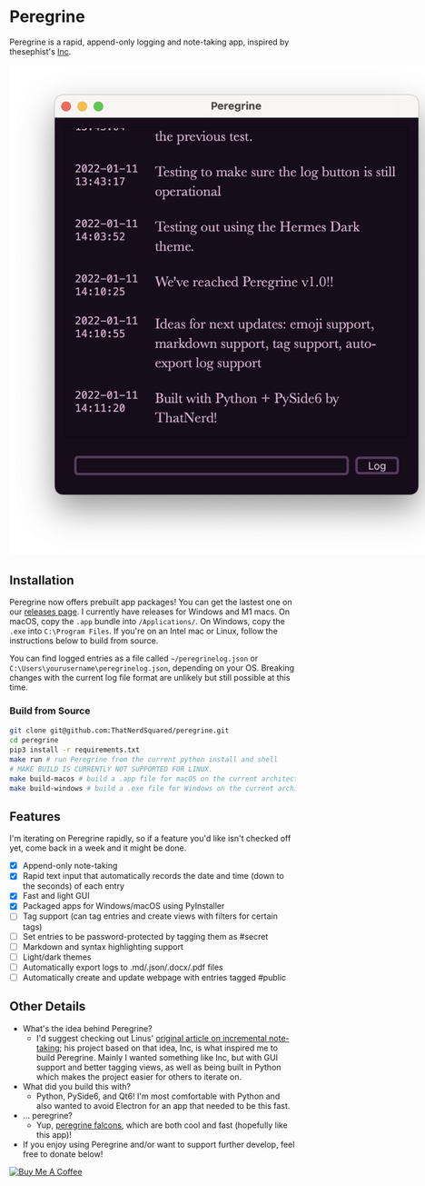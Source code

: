 # Peregrine

Peregrine is a rapid, append-only logging and note-taking app, inspired by thesephist's [Inc](https://github.com/thesephist/inc). 

<img src="assets/readme-image.png" style="max-width:800px">

## Installation
Peregrine now offers prebuilt app packages! You can get the lastest one on our [releases page](). I currently have releases for Windows and M1 macs. On macOS, copy the `.app` bundle into `/Applications/`. On Windows, copy the `.exe` into `C:\Program Files`. If you're on an Intel mac or Linux, follow the instructions below to build from source. 

You can find logged entries as a file called `~/peregrinelog.json` or `C:\Users\yourusername\peregrinelog.json`, depending on your OS. Breaking changes with the current log file format are unlikely but still possible at this time.

### Build from Source
```bash
git clone git@github.com:ThatNerdSquared/peregrine.git
cd peregrine
pip3 install -r requirements.txt
make run # run Peregrine from the current python install and shell
# MAKE BUILD IS CURRENTLY NOT SUPPORTED FOR LINUX.
make build-macos # build a .app file for macOS on the current architecture.
make build-windows # build a .exe file for Windows on the current architecture.
```

## Features
I'm iterating on Peregrine rapidly, so if a feature you'd like isn't checked off yet, come back in a week and it might be done.
- [x] Append-only note-taking
- [x] Rapid text input that automatically records the date and time (down to the seconds) of each entry
- [x] Fast and light GUI
- [x] Packaged apps for Windows/macOS using PyInstaller
- [ ] Tag support (can tag entries and create views with filters for certain tags)
- [ ] Set entries to be password-protected by tagging them as #secret
- [ ] Markdown and syntax highlighting support
- [ ] Light/dark themes
- [ ] Automatically export logs to .md/.json/.docx/.pdf files
- [ ] Automatically create and update webpage with entries tagged #public

## Other Details
- What's the idea behind Peregrine?
    - I'd suggest checking out Linus' [original article on incremental note-taking](https://thesephist.com/posts/inc/); his project based on that idea, Inc, is what inspired me to build Peregrine. Mainly I wanted something like Inc, but with GUI support and better tagging views, as well as being built in Python which makes the project easier for others to iterate on.
- What did you build this with?
    - Python, PySide6, and Qt6! I'm most comfortable with Python and also wanted to avoid Electron for an app that needed to be this fast.
- ... peregrine?
    - Yup, [peregrine falcons](https://en.wikipedia.org/wiki/Peregrine_falcon), which are both cool and fast (hopefully like this app)!
- If you enjoy using Peregrine and/or want to support further develop, feel free to donate below!

<a href="https://www.buymeacoffee.com/nathanyeung" target="_blank"><img src="https://cdn.buymeacoffee.com/buttons/v2/default-yellow.png" alt="Buy Me A Coffee" style="height: 60px !important;width: 217px !important;" ></a>
